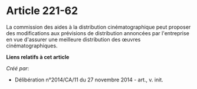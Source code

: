 # Article 221-62

La commission des aides à la distribution cinématographique peut proposer des modifications aux prévisions de distribution
annoncées par l'entreprise en vue d'assurer une meilleure distribution des œuvres cinématographiques.

**Liens relatifs à cet article**

_Créé par_:

  - Délibération n°2014/CA/11 du 27 novembre 2014 - art., v. init.
